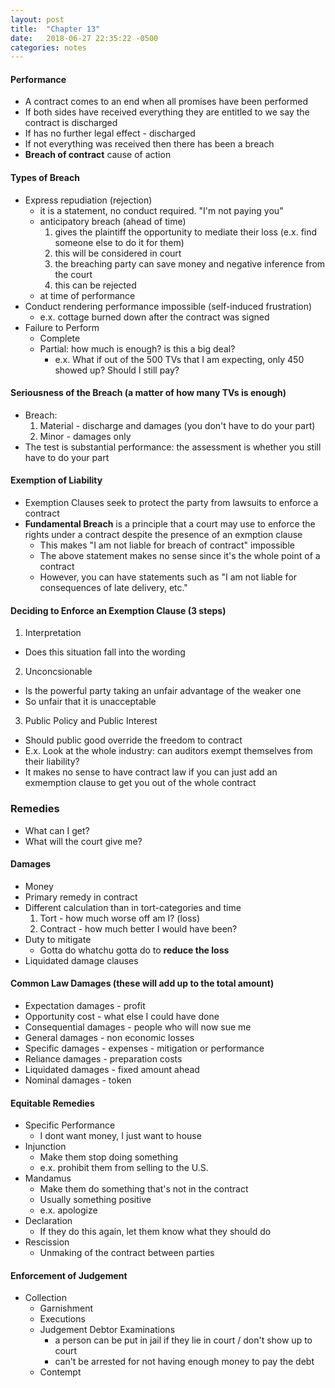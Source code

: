 ```yaml
---
layout: post
title:  "Chapter 13"
date:   2018-06-27 22:35:22 -0500
categories: notes
---
```

#### Performance
- A contract comes to an end when all promises have been performed
- If both sides have received everything they are entitled to we say the contract is discharged
- If has no further legal effect - discharged
- If not everything was received then there has been a breach
- **Breach of contract** cause of action

#### Types of Breach
- Express repudiation (rejection)
  - it is a statement, no conduct required. "I'm not paying you"
  - anticipatory breach (ahead of time)
    1. gives the plaintiff the opportunity to mediate their loss (e.x. find someone else to do it for them)
    2. this will be considered in court
    3. the breaching party can save money and negative inference from the court
    4. this can be rejected
  - at time of performance
- Conduct rendering performance impossible (self-induced frustration)
  - e.x. cottage burned down after the contract was signed
- Failure to Perform
  - Complete
  - Partial: how much is enough? is this a big deal?
    - e.x. What if out of the 500 TVs that I am expecting, only 450 showed up? Should I still pay?

#### Seriousness of the Breach (a matter of how many TVs is enough)
- Breach:
  1. Material - discharge and damages (you don't have to do your part)
  2. Minor - damages only
- The test is substantial performance: the assessment is whether you still have to do your part

#### Exemption of Liability
- Exemption Clauses seek to protect the party from lawsuits to enforce a contract
- **Fundamental Breach** is a principle that a court may use to enforce the rights under a contract despite the presence of an exmption clause
  - This makes "I am not liable for breach of contract" impossible
  - The above statement makes no sense since it's the whole point of a contract
  - However, you can have statements such as "I am not liable for consequences of late delivery, etc."

#### Deciding to Enforce an Exemption Clause (3 steps)
1. Interpretation
  - Does this situation fall into the wording
2. Unconcsionable
  - Is the powerful party taking an unfair advantage of the weaker one
  - So unfair that it is unacceptable
3. Public Policy and Public Interest
  - Should public good override the freedom to contract
  - E.x. Look at the whole industry: can auditors exempt themselves from their liability?
  - It makes no sense to have contract law if you can just add an exmemption clause to get you out of the whole contract

### Remedies
- What can I get?
- What will the court give me?

#### Damages
- Money
- Primary remedy in contract
- Different calculation than in tort-categories and time
  1. Tort - how much worse off am I? (loss)
  2. Contract - how much better I would have been?
- Duty to mitigate
  - Gotta do whatchu gotta do to **reduce the loss**
- Liquidated damage clauses

#### Common Law Damages (these will add up to the total amount)
- Expectation damages - profit
- Opportunity cost - what else I could have done
- Consequential damages - people who will now sue me
- General damages - non economic losses
- Specific damages - expenses - mitigation or performance
- Reliance damages - preparation costs
- Liquidated damages - fixed amount ahead
- Nominal damages - token

#### Equitable Remedies
- Specific Performance
  - I dont want money, I just want to house
- Injunction
  - Make them stop doing something
  - e.x. prohibit them from selling to the U.S.
- Mandamus
  - Make them do something that's not in the contract
  - Usually something positive
  - e.x. apologize
- Declaration
  - If they do this again, let them know what they should do
- Rescission
  - Unmaking of the contract between parties

#### Enforcement of Judgement
- Collection
  - Garnishment
  - Executions
  - Judgement Debtor Examinations
    - a person can be put in jail if they lie in court / don't show up to court
    - can't be arrested for not having enough money to pay the debt
  - Contempt

